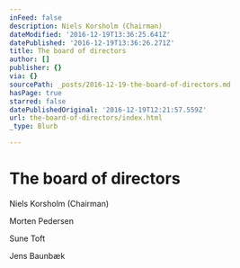```yaml
---
inFeed: false
description: Niels Korsholm (Chairman)
dateModified: '2016-12-19T13:36:25.641Z'
datePublished: '2016-12-19T13:36:26.271Z'
title: The board of directors
author: []
publisher: {}
via: {}
sourcePath: _posts/2016-12-19-the-board-of-directors.md
hasPage: true
starred: false
datePublishedOriginal: '2016-12-19T12:21:57.559Z'
url: the-board-of-directors/index.html
_type: Blurb

---
```

# The board of directors

Niels Korsholm (Chairman)

Morten Pedersen

Sune Toft

Jens Baunbæk